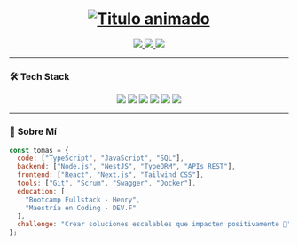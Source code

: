 <!-- Encabezado animado -->
<h1 align="center"> 
  <a href="https://github.com/Tomas36M">
    <img src="https://readme-typing-svg.demolab.com?font=Fira+Code&size=30&pause=1000&color=38F752&width=435&lines=¡Hola!+👋+Soy+Tomas+Munevar;Fullstack+Dev+🚀;Backend+Enthusiast+💻;TypeScript+❤️" alt="Titulo animado" />
  </a>
</h1>

<!-- Badges animados -->
<div align="center">
  <a href="[TU_LINK_LINKEDIN]">
    <img src="https://img.shields.io/badge/LinkedIn-0A66C2?style=for-the-badge&logo=linkedin&logoColor=white" />
  </a>
  <a href="mailto:tomasmunevar36@gmail.com">
    <img src="https://img.shields.io/badge/Gmail-EA4335?style=for-the-badge&logo=gmail&logoColor=white" />
  </a>
  <a href="https://github.com/Tomas36M?tab=repositories">
    <img src="https://img.shields.io/badge/Portfolio-FF6B6B?style=for-the-badge&logo=github&logoColor=white" />
  </a>
</div>

---

### 🛠️ **Tech Stack** 
<!-- Iconos con animación suave al pasar el mouse (hover) -->
<p align="center">
  <img src="https://img.shields.io/badge/TypeScript-3178C6?style=flat&logo=typescript&logoColor=white" />
  <img src="https://img.shields.io/badge/NestJS-E0234E?style=flat&logo=nestjs&logoColor=white" />
  <img src="https://img.shields.io/badge/React-61DAFB?style=flat&logo=react&logoColor=black" />
  <img src="https://img.shields.io/badge/Node.js-339933?style=flat&logo=nodedotjs&logoColor=white" />
  <img src="https://img.shields.io/badge/MongoDB-47A248?style=flat&logo=mongodb&logoColor=white" />
  <img src="https://img.shields.io/badge/SQL-003B57?style=flat&logo=postgresql&logoColor=white" />
</p>

---

### 📌 **Sobre Mí**
```javascript
const tomas = {
  code: ["TypeScript", "JavaScript", "SQL"],
  backend: ["Node.js", "NestJS", "TypeORM", "APIs REST"],
  frontend: ["React", "Next.js", "Tailwind CSS"],
  tools: ["Git", "Scrum", "Swagger", "Docker"],
  education: [
    "Bootcamp Fullstack - Henry",
    "Maestría en Coding - DEV.F"
  ],
  challenge: "Crear soluciones escalables que impacten positivamente 🚀"
};
